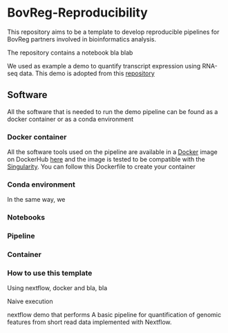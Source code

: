 # BovReg-Reproducibility

This repository aims to be a template to develop reproducible pipelines for BovReg partners involved in bioinformatics analysis.

The repository contains a notebook bla blab

We used as example a demo to quantify transcript expression using RNA-seq data. This demo is adopted from this [repository](https://github.com/nextflow-io/rnaseq-nf)


## Software

All the software that is needed to run the demo pipeline can be found as a docker container or as a conda environment

### Docker container

All the software tools used on the pipeline are available in a [Docker](http://www.docker.com) image on DockerHub [here](https://hub.docker.com/r/cbcrg/regressive-msa/) and the image is tested to be compatible with the [Singularity](http://singularity.lbl.gov/). You can follow this Dockerfile to create your container 


### Conda environment

In the same way, we 




### Notebooks


### Pipeline

### Container

### How to use this template

Using nextflow, docker and bla, bla

Naive execution











 nextflow demo that performs 
A basic pipeline for quantification of genomic features from short read data implemented with Nextflow.